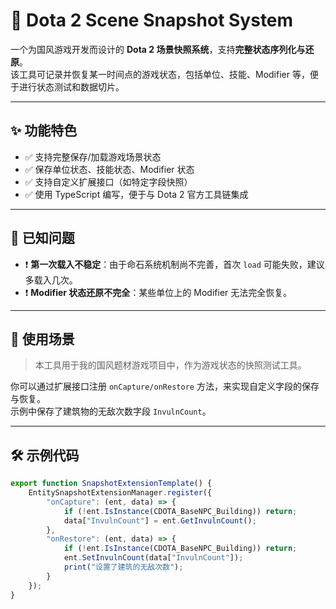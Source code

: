 # 🌄 Dota 2 Scene Snapshot System

一个为国风游戏开发而设计的 **Dota 2 场景快照系统**，支持**完整状态序列化与还原**。  
该工具可记录并恢复某一时间点的游戏状态，包括单位、技能、Modifier 等，便于进行状态测试和数据切片。

---

## ✨ 功能特色

- ✅ 支持完整保存/加载游戏场景状态
- ✅ 保存单位状态、技能状态、Modifier 状态
- ✅ 支持自定义扩展接口（如特定字段快照）
- ✅ 使用 TypeScript 编写，便于与 Dota 2 官方工具链集成

---

## 🐞 已知问题

- ❗ **第一次载入不稳定**：由于命石系统机制尚不完善，首次 `load` 可能失败，建议多载入几次。
- ❗ **Modifier 状态还原不完全**：某些单位上的 Modifier 无法完全恢复。

---

## 📌 使用场景

> 本工具用于我的国风题材游戏项目中，作为游戏状态的快照测试工具。

你可以通过扩展接口注册 `onCapture/onRestore` 方法，来实现自定义字段的保存与恢复。  
示例中保存了建筑物的无敌次数字段 `InvulnCount`。

---

## 🛠 示例代码

```ts
export function SnapshotExtensionTemplate() {
    EntitySnapshotExtensionManager.register({
        "onCapture": (ent, data) => {
            if (!ent.IsInstance(CDOTA_BaseNPC_Building)) return;
            data["InvulnCount"] = ent.GetInvulnCount();
        },
        "onRestore": (ent, data) => {
            if (!ent.IsInstance(CDOTA_BaseNPC_Building)) return;
            ent.SetInvulnCount(data["InvulnCount"]);
            print("设置了建筑的无敌次数");
        }
    });
}
